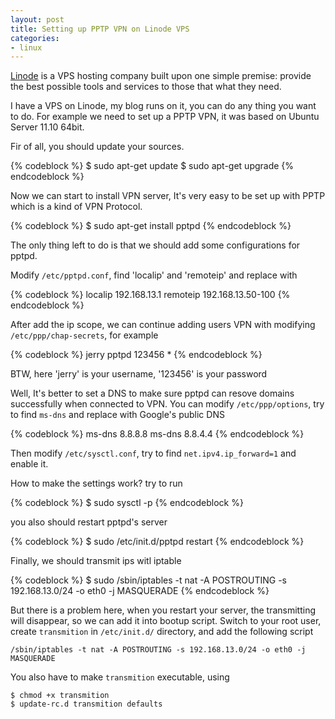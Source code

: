 ```yaml
---
layout: post
title: Setting up PPTP VPN on Linode VPS
categories:
- linux
---
```


[Linode][0] is a VPS hosting company built upon one simple premise: provide the best possible tools and services to those that what they need.

I have a VPS on Linode, my blog runs on it, you can do any thing you want to do. For example we need to set up a PPTP VPN, it was based on Ubuntu Server 11.10 64bit.

Fir of all, you should update your sources.

{% codeblock %}
$ sudo apt-get update
$ sudo apt-get upgrade
{% endcodeblock %}
    
Now we can start to install VPN server, It's very easy to be set up with PPTP which is a kind of VPN Protocol.

{% codeblock %}
$ sudo apt-get install pptpd
{% endcodeblock %}
    
The only thing left to do is that we should add some configurations for pptpd.

Modify `/etc/pptpd.conf`, find 'localip' and 'remoteip' and replace with

{% codeblock %}
localip 192.168.13.1
remoteip 192.168.13.50-100
{% endcodeblock %}

After add the ip scope, we can continue adding users VPN with modifying `/etc/ppp/chap-secrets`, for example

{% codeblock %}
jerry pptpd 123456 *
{% endcodeblock %}

BTW, here 'jerry' is your username, '123456' is your password

Well, It's better to set a DNS to make sure pptpd can resove domains successfully when connected to VPN. You can modify `/etc/ppp/options`, try to find `ms-dns` and replace with Google's public DNS

{% codeblock %}
ms-dns 8.8.8.8
ms-dns 8.8.4.4
{% endcodeblock %}

Then modify `/etc/sysctl.conf`, try to find `net.ipv4.ip_forward=1` and enable it.

How to make the settings work? try to run

{% codeblock %}
$ sudo sysctl -p
{% endcodeblock %}

you also should restart pptpd's server

{% codeblock %}
$ sudo /etc/init.d/pptpd restart
{% endcodeblock %}

Finally, we should transmit ips witl iptable

{% codeblock %}
$ sudo /sbin/iptables -t nat -A POSTROUTING -s 192.168.13.0/24 -o eth0 -j MASQUERADE
{% endcodeblock %}

But there is a problem here, when you restart your server, the transmitting will disappear, so we can add it into bootup script. Switch to your root user, create `transmition` in `/etc/init.d/` directory, and add the following script

    /sbin/iptables -t nat -A POSTROUTING -s 192.168.13.0/24 -o eth0 -j MASQUERADE

You also have to make `transmition` executable, using

    $ chmod +x transmition
    $ update-rc.d transmition defaults 

[0]: http://www.linode.com
